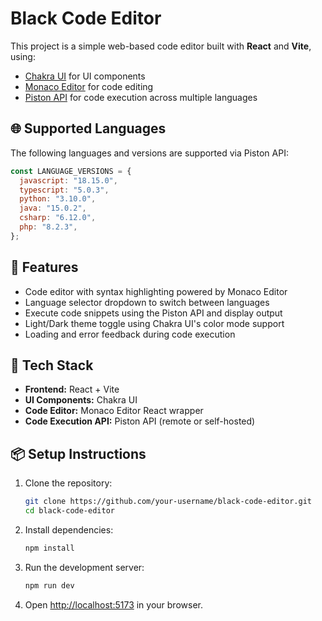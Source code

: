 
# Black Code Editor

This project is a simple web-based code editor built with **React** and **Vite**, using:

- [Chakra UI](https://chakra-ui.com/) for UI components
- [Monaco Editor](https://www.npmjs.com/package/@monaco-editor/react) for code editing
- [Piston API](https://github.com/engineer-man/piston) for code execution across multiple languages

## 🌐 Supported Languages

The following languages and versions are supported via Piston API:

```js
const LANGUAGE_VERSIONS = {
  javascript: "18.15.0",
  typescript: "5.0.3",
  python: "3.10.0",
  java: "15.0.2",
  csharp: "6.12.0",
  php: "8.2.3",
};
```

## 🚀 Features

- Code editor with syntax highlighting powered by Monaco Editor
- Language selector dropdown to switch between languages
- Execute code snippets using the Piston API and display output
- Light/Dark theme toggle using Chakra UI's color mode support
- Loading and error feedback during code execution

## 🧱 Tech Stack

- **Frontend:** React + Vite
- **UI Components:** Chakra UI
- **Code Editor:** Monaco Editor React wrapper
- **Code Execution API:** Piston API (remote or self-hosted)

## 📦 Setup Instructions

1. Clone the repository:

   ```bash
   git clone https://github.com/your-username/black-code-editor.git
   cd black-code-editor
   ```

2. Install dependencies:

   ```bash
   npm install
   ```

3. Run the development server:

   ```bash
   npm run dev
   ```

4. Open [http://localhost:5173](http://localhost:5173) in your browser.